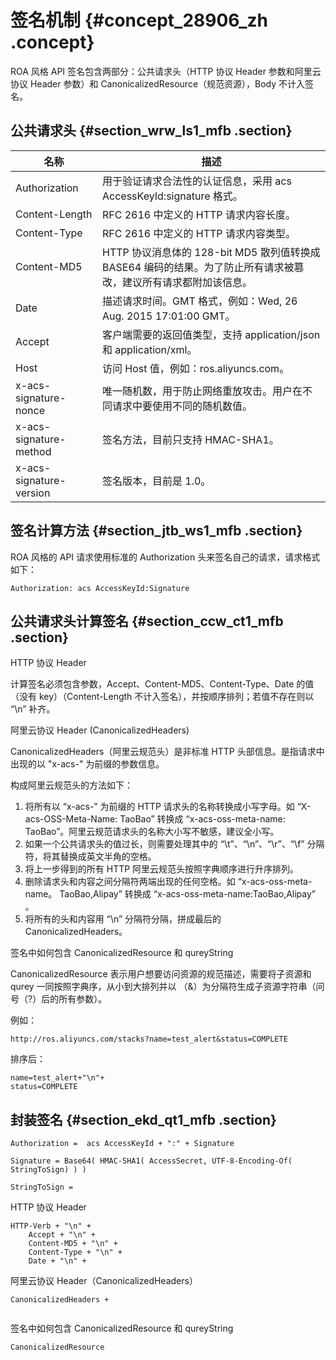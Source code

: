 # 签名机制 {#concept_28906_zh .concept}

ROA 风格 API 签名包含两部分：公共请求头（HTTP 协议 Header 参数和阿里云协议 Header 参数）和 CanonicalizedResource（规范资源），Body 不计入签名。

## 公共请求头 {#section_wrw_ls1_mfb .section}

|名称|描述|
|--|--|
|Authorization|用于验证请求合法性的认证信息，采用 acs AccessKeyId:signature 格式。|
|Content-Length|RFC 2616 中定义的 HTTP 请求内容长度。|
|Content-Type|RFC 2616 中定义的 HTTP 请求内容类型。|
|Content-MD5|HTTP 协议消息体的 128-bit MD5 散列值转换成 BASE64 编码的结果。为了防止所有请求被篡改，建议所有请求都附加该信息。|
|Date|描述请求时间。GMT 格式，例如：Wed, 26 Aug. 2015 17:01:00 GMT。|
|Accept|客户端需要的返回值类型，支持 application/json 和 application/xml。|
|Host|访问 Host 值，例如：ros.aliyuncs.com。|
|x-acs-signature-nonce|唯一随机数，用于防止网络重放攻击。用户在不同请求中要使用不同的随机数值。|
|x-acs-signature-method|签名方法，目前只支持 HMAC-SHA1。|
|x-acs-signature-version|签名版本，目前是 1.0。|

## 签名计算方法 {#section_jtb_ws1_mfb .section}

ROA 风格的 API 请求使用标准的 Authorization 头来签名自己的请求，请求格式如下：

``` {#codeblock_j06_h7l_582}
Authorization: acs AccessKeyId:Signature
```

## 公共请求头计算签名 {#section_ccw_ct1_mfb .section}

HTTP 协议 Header

计算签名必须包含参数，Accept、Content-MD5、Content-Type、Date 的值（没有 key）（Content-Length 不计入签名），并按顺序排列；若值不存在则以 “\\n” 补齐。

阿里云协议 Header \(CanonicalizedHeaders\)

CanonicalizedHeaders（阿里云规范头）是非标准 HTTP 头部信息。是指请求中出现的以 "x-acs-" 为前缀的参数信息。

构成阿里云规范头的方法如下：

1.  将所有以 “x-acs-” 为前缀的 HTTP 请求头的名称转换成小写字母。如 “X-acs-OSS-Meta-Name: TaoBao” 转换成 “x-acs-oss-meta-name: TaoBao”。阿里云规范请求头的名称大小写不敏感，建议全小写。
2.  如果一个公共请求头的值过长，则需要处理其中的 “\\t”、“\\n”、“\\r”、“\\f” 分隔符，将其替换成英文半角的空格。
3.  将上一步得到的所有 HTTP 阿里云规范头按照字典顺序进行升序排列。
4.  删除请求头和内容之间分隔符两端出现的任何空格。如 “x-acs-oss-meta-name。 TaoBao,Alipay” 转换成 “x-acs-oss-meta-name:TaoBao,Alipay” 。
5.  将所有的头和内容用 “\\n” 分隔符分隔，拼成最后的 CanonicalizedHeaders。

签名中如何包含 CanonicalizedResource 和 qureyString

CanonicalizedResource 表示用户想要访问资源的规范描述，需要将子资源和 qurey 一同按照字典序，从小到大排列并以 （&）为分隔符生成子资源字符串（问号（?）后的所有参数）。

例如：

``` {#codeblock_dju_sld_6bc .language-json}
http://ros.aliyuncs.com/stacks?name=test_alert&status=COMPLETE
```

排序后：

``` {#codeblock_71e_oui_oy5 .language-json}
name=test_alert+"\n"+
status=COMPLETE
```

## 封装签名 {#section_ekd_qt1_mfb .section}

``` {#codeblock_p1a_ptf_tz2 .language-json}
Authorization =  acs AccessKeyId + ":" + Signature

Signature = Base64( HMAC-SHA1( AccessSecret, UTF-8-Encoding-Of(
StringToSign) ) )

StringToSign =
```

HTTP 协议 Header

``` {#codeblock_th6_9is_n9p .language-json}
HTTP-Verb + "\n" +
    Accept + "\n" +
    Content-MD5 + "\n" +
    Content-Type + "\n" +
    Date + "\n" +
```

阿里云协议 Header（CanonicalizedHeaders）

``` {#codeblock_pu8_8d5_n4h .language-json}
CanonicalizedHeaders +
			
```

签名中如何包含 CanonicalizedResource 和 qureyString

``` {#codeblock_fwj_u40_plt .language-json}
CanonicalizedResource
```

